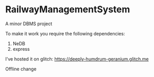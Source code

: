 # RailwayManagementSystem
A minor DBMS project

To make it work you require the following dependencies:
1) NeDB
2) express


I've hosted it on glitch:
https://deeply-humdrum-geranium.glitch.me


Offline change